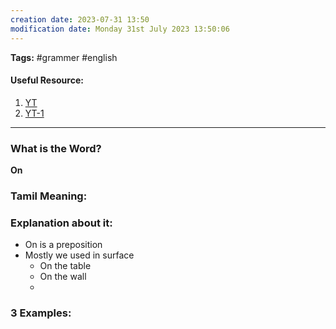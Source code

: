 ```yaml
---
creation date: 2023-07-31 13:50
modification date: Monday 31st July 2023 13:50:06
---
```


**Tags:** #grammer #english 

#### Useful Resource:
1. [YT](https://www.youtube.com/watch?v=KKX6TlGdLa0)
2. [YT-1](https://www.youtube.com/watch?v=LlkVW7F8l0w)

--------------------------------------

### What is the Word?

**On**


### Tamil Meaning:



### Explanation about it:

* On is a preposition
* Mostly we used in surface
	* On the table
	* On the wall
	* 
### 3 Examples:




